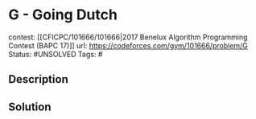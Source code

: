 # G - Going Dutch

contest: [[CFICPC/101666/101666|2017 Benelux Algorithm Programming Contest (BAPC 17)]]
url: https://codeforces.com/gym/101666/problem/G
Status: #UNSOLVED
Tags: #

## Description

## Solution

